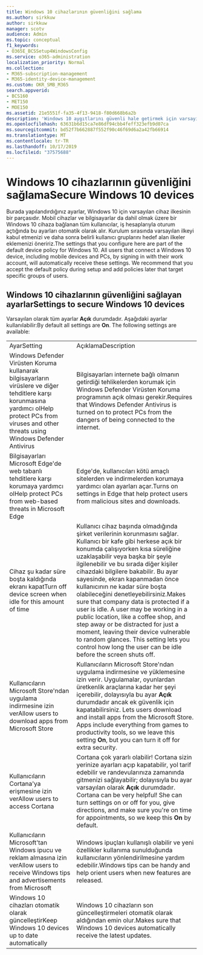 ```yaml
---
title: Windows 10 cihazlarının güvenliğini sağlama
ms.author: sirkkuw
author: sirkkuw
manager: scotv
audience: Admin
ms.topic: conceptual
f1_keywords:
- O365E_BCSSetup4WindowsConfig
ms.service: o365-administration
localization_priority: Normal
ms.collection:
- M365-subscription-management
- M365-identity-device-management
ms.custom: OKR_SMB_M365
search.appverid:
- BCS160
- MET150
- MOE150
ms.assetid: 21e5551f-fa35-4f13-9418-f80d668b6a2b
description: 'Windows 10 aygıtlarını güvenli hale getirmek için varsayılan ve diğer ayarlar hakkında bilgi edinin. '
ms.openlocfilehash: 63631b6d15ca7e86df94cbb4feff323efb9d07ca
ms.sourcegitcommit: bd52f7b662887f552f90c46f69d6a2a42fb66914
ms.translationtype: MT
ms.contentlocale: tr-TR
ms.lasthandoff: 10/17/2019
ms.locfileid: "37575688"
---
```

# <a name="secure-windows-10-devices"></a><span data-ttu-id="2eb83-103">Windows 10 cihazlarının güvenliğini sağlama</span><span class="sxs-lookup"><span data-stu-id="2eb83-103">Secure Windows 10 devices</span></span>

<span data-ttu-id="2eb83-p101">Burada yapılandırdığınız ayarlar, Windows 10 için varsayılan cihaz ilkesinin bir parçasıdır. Mobil cihazlar ve bilgisayarlar da dahil olmak üzere bir Windows 10 cihaza bağlanan tüm kullanıcılar, iş hesaplarıyla oturum açtığında bu ayarları otomatik olarak alır. Kurulum sırasında varsayılan ilkeyi kabul etmenizi ve daha sonra belirli kullanıcı gruplarını hedef alan ilkeler eklemenizi öneririz.</span><span class="sxs-lookup"><span data-stu-id="2eb83-p101">The settings that you configure here are part of the default device policy for Windows 10. All users that connect a Windows 10 device, including mobile devices and PCs, by signing in with their work account, will automatically receive these settings. We recommend that you accept the default policy during setup and add policies later that target specific groups of users.</span></span>
  
## <a name="settings-to-secure-windows-10-devices"></a><span data-ttu-id="2eb83-107">Windows 10 cihazlarının güvenliğini sağlayan ayarlar</span><span class="sxs-lookup"><span data-stu-id="2eb83-107">Settings to secure Windows 10 devices</span></span>

<span data-ttu-id="2eb83-p102">Varsayılan olarak tüm ayarlar **Açık** durumdadır. Aşağıdaki ayarlar kullanılabilir:</span><span class="sxs-lookup"><span data-stu-id="2eb83-p102">By default all settings are **On**. The following settings are available:</span></span>
  
|||
|:-----|:-----|
|<span data-ttu-id="2eb83-110">Ayar</span><span class="sxs-lookup"><span data-stu-id="2eb83-110">Setting</span></span>  <br/> |<span data-ttu-id="2eb83-111">Açıklama</span><span class="sxs-lookup"><span data-stu-id="2eb83-111">Description</span></span>  <br/> |
|<span data-ttu-id="2eb83-112">Windows Defender Virüsten Koruma kullanarak bilgisayarların virüslere ve diğer tehditlere karşı korunmasına yardımcı ol</span><span class="sxs-lookup"><span data-stu-id="2eb83-112">Help protect PCs from viruses and other threats using Windows Defender Antivirus</span></span>  <br/> |<span data-ttu-id="2eb83-113">Bilgisayarları internete bağlı olmanın getirdiği tehlikelerden korumak için Windows Defender Virüsten Koruma programının açık olması gerekir.</span><span class="sxs-lookup"><span data-stu-id="2eb83-113">Requires that Windows Defender Antivirus is turned on to protect PCs from the dangers of being connected to the internet.</span></span>  <br/> |
|<span data-ttu-id="2eb83-114">Bilgisayarları Microsoft Edge'de web tabanlı tehditlere karşı korumaya yardımcı ol</span><span class="sxs-lookup"><span data-stu-id="2eb83-114">Help protect PCs from web-based threats in Microsoft Edge</span></span>  <br/> |<span data-ttu-id="2eb83-115">Edge'de, kullanıcıları kötü amaçlı sitelerden ve indirmelerden korumaya yardımcı olan ayarları açar.</span><span class="sxs-lookup"><span data-stu-id="2eb83-115">Turns on settings in Edge that help protect users from malicious sites and downloads.</span></span>  <br/> |
|<span data-ttu-id="2eb83-116">Cihaz şu kadar süre boşta kaldığında ekranı kapat</span><span class="sxs-lookup"><span data-stu-id="2eb83-116">Turn off device screen when idle for this amount of time</span></span>  <br/> |<span data-ttu-id="2eb83-p103">Kullanıcı cihaz başında olmadığında şirket verilerinin korunmasını sağlar. Kullanıcı bir kafe gibi herkese açık bir konumda çalışıyorken kısa süreliğine uzaklaşabilir veya başka bir şeyle ilgilenebilir ve bu sırada diğer kişiler cihazdaki bilgilere bakabilir. Bu ayar sayesinde, ekran kapanmadan önce kullanıcının ne kadar süre boşta olabileceğini denetleyebilirsiniz.</span><span class="sxs-lookup"><span data-stu-id="2eb83-p103">Makes sure that company data is protected if a user is idle. A user may be working in a public location, like a coffee shop, and step away or be distracted for just a moment, leaving their device vulnerable to random glances. This setting lets you control how long the user can be idle before the screen shuts off.</span></span>  <br/> |
|<span data-ttu-id="2eb83-120">Kullanıcıların Microsoft Store'ndan uygulama indirmesine izin ver</span><span class="sxs-lookup"><span data-stu-id="2eb83-120">Allow users to download apps from Microsoft Store</span></span>  <br/> |<span data-ttu-id="2eb83-p104">Kullanıcıların Microsoft Store'ndan uygulama indirmesine ve yüklemesine izin verir. Uygulamalar, oyunlardan üretkenlik araçlarına kadar her şeyi içerebilir, dolayısıyla bu ayar **Açık** durumdadır ancak ek güvenlik için kapatabilirsiniz.  </span><span class="sxs-lookup"><span data-stu-id="2eb83-p104">Lets users download and install apps from the Microsoft Store. Apps include everything from games to productivity tools, so we leave this setting **On**, but you can turn it off for extra security.  </span></span><br/> |
|<span data-ttu-id="2eb83-123">Kullanıcıların Cortana'ya erişmesine izin ver</span><span class="sxs-lookup"><span data-stu-id="2eb83-123">Allow users to access Cortana</span></span>  <br/> |<span data-ttu-id="2eb83-p105">Cortana çok yararlı olabilir! Cortana sizin yerinize ayarları açıp kapatabilir, yol tarif edebilir ve randevularınıza zamanında gitmenizi sağlayabilir; dolayısıyla bu ayar varsayılan olarak **Açık** durumdadır.  </span><span class="sxs-lookup"><span data-stu-id="2eb83-p105">Cortana can be very helpful! She can turn settings on or off for you, give directions, and make sure you're on time for appointments, so we keep this **On** by default.  </span></span><br/> |
|<span data-ttu-id="2eb83-126">Kullanıcıların Microsoft'tan Windows ipucu ve reklam almasına izin ver</span><span class="sxs-lookup"><span data-stu-id="2eb83-126">Allow users to receive Windows tips and advertisements from Microsoft</span></span>  <br/> |<span data-ttu-id="2eb83-127">Windows ipuçları kullanışlı olabilir ve yeni özellikler kullanıma sunulduğunda kullanıcıların yönlendirilmesine yardım edebilir.</span><span class="sxs-lookup"><span data-stu-id="2eb83-127">Windows tips can be handy and help orient users when new features are released.</span></span>  <br/> |
|<span data-ttu-id="2eb83-128">Windows 10 cihazları otomatik olarak güncelleştir</span><span class="sxs-lookup"><span data-stu-id="2eb83-128">Keep Windows 10 devices up to date automatically</span></span>  <br/> |<span data-ttu-id="2eb83-129">Windows 10 cihazların son güncelleştirmeleri otomatik olarak aldığından emin olur.</span><span class="sxs-lookup"><span data-stu-id="2eb83-129">Makes sure that Windows 10 devices automatically receive the latest updates.</span></span>  <br/> |
   

